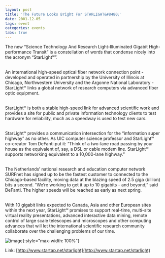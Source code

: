 ```yaml
---
layout: post
title: 'The Future Looks Bright For STARLIGHT&#8480;'
date: 2001-12-05
tags: event
categories: events
tabs: true
---
```


The new &ldquo;Science Technology And Research Light-Illuminated Gigabit High-performance Transit&rdquo; is a constellation of words that condense nicely into the acronym &ldquo;StarLight&#8480;&rdquo;.<br><br>

An international high-speed optical fiber network connection point - developed and operated in partnership by the University of Illinois at Chicago, Northwestern University and the Argonne National Laboratory - StarLight&#8480; links a global network of research computers via advanced fiber optic equipment.<br><br>

StarLight&#8480; is both a stable high-speed link for advanced scientific work and provides a site for public and private information technology clients to test hardware for reliability, much as a speedway is used to test new cars.<br><br>

StarLight&#8480; provides a communication intersection for the &ldquo;information super highway&rdquo; as no other. As UIC computer science professor and StarLight&#8480; co-creator Tom DeFanti put it: &ldquo;Think of a two-lane road passing by your house as the equivalent of, say, a DSL or cable modem line. StarLight&#8480; supports networking equivalent to a 10,000-lane highway.&rdquo;<br><br>

The Netherlands&rsquo; national research and education computer network SURFnet has signed up to be the fastest customer to connected to the Chicago-based facility, moving data at the blazing speed of 2.5 giga (billion) bits a second. &ldquo;We&rsquo;re working to get it up to 10 gigabits - and beyond,&rdquo; said DeFanti. The higher speeds will be reached as early as next spring.<br><br>

With 10 gigabit links expected to Canada, Asia and other European sites within the next year, StarLight&#8480; promises to support real-time, multi-site virtual reality presentations, advanced interactive data mining, remote control of large scale telescopes and microscopes and other computing advances that will let the international scientific research community collaborate over the challenging problems of our time.

![image](https://www.evl.uic.edu/output/originals/emblemsublevlogo.gif-srcw.jpg){:style="max-width: 100%"}


Link: [http://www.startap.net/starlight](http://www.startap.net/starlight)
